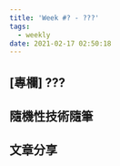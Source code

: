 ```yaml
---
title: 'Week #? - ???'
tags:
  - weekly
date: 2021-02-17 02:50:18
---
```




## [專欄] ???
## 隨機性技術隨筆
## 文章分享